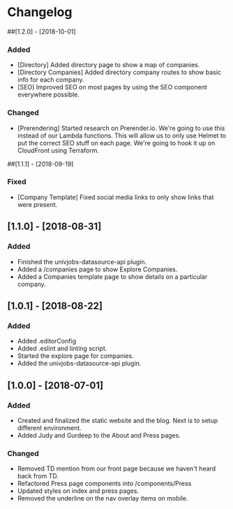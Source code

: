 # Changelog

##[1.2.0] - [2018-10-01]
### Added
- [Directory] Added directory page to show a map of companies.
- [Directory Companies] Added directory company routes to show basic info for each company.
- [SEO] Improved SEO on most pages by using the SEO component everywhere possible.

### Changed
- [Prerendering] Started research on Prerender.io. We're going to use this instead of our Lambda functions. This will allow us to only use Helmet to put the correct SEO stuff on each page. We're going to hook it up on CloudFront using Terraform.

##[1.1.1] - [2018-09-19]
### Fixed
- [Company Template] Fixed social media links to only show links that were present.

## [1.1.0] - [2018-08-31]
### Added
- Finished the univjobs-datasource-api plugin.
- Added a /companies page to show Explore Companies.
- Added a Companies template page to show details on a particular company.

## [1.0.1] - [2018-08-22]
### Added 
- Added .editorConfig
- Added .eslint and linting script.
- Started the explore page for companies.
- Added the univjobs-datasource-api plugin.

## [1.0.0] - [2018-07-01]
### Added 
- Created and finalized the static website and the blog. Next is to setup different environment.
- Added Judy and Gurdeep to the About and Press pages.

### Changed
- Removed TD mention from our front page because we haven't heard back from TD.
- Refactored Press page components into /components/Press
- Updated styles on index and press pages.
- Removed the underline on the nav overlay items on mobile.
